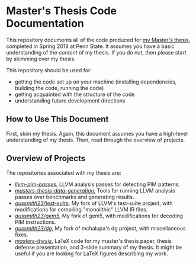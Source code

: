 # Master's Thesis Code Documentation

This repository documents all of the code produced for [my Master's thesis](https://github.com/gussmith23/masters-thesis/releases/), completed in Spring 2018 at Penn State. It assumes you have a basic understanding of the _content_ of my thesis. If you do not, then please start by skimming over my thesis.

This repository should be used for:
- getting the code set up on your machine (installing dependencies, building the code, running the code)
- getting acquainted with the structure of the code
- understanding future development directions

## How to Use This Document
First, skim my thesis. Again, this document assumes you have a high-level understanding of my thesis. Then, read through the overview of projects.

## Overview of Projects

The repositories associated with my thesis are:
- *[llvm-pim-passes.]()* LLVM analysis passes for detecting PIM patterns.
- *[masters-thesis-data-generation.]()* Tools for running LLVM analysis passes over benchmarks and generating results.
- *[gussmith23/test-suite.]()* My fork of LLVM's test-suite project, with modifications for compiling "monolithic" LLVM IR files.
- *[gussmith23/gem5.]()* My fork of gem5, with modifications for decoding PIM instructions.
- *[gussmith23/dg.]()* My fork of mchalupa's dg project, with miscellaneous fixes.
- *[masters-thesis.]()* LaTeX code for my master's thesis paper, thesis defense presentation, and 3-slide summary of my thesis. It might be useful if you are looking for LaTeX figures describing my work.

